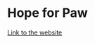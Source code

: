 # Hope for Paw

[Link to the website](https://manueltcisstudent.github.io/Course-Project-Website-Construction/)
